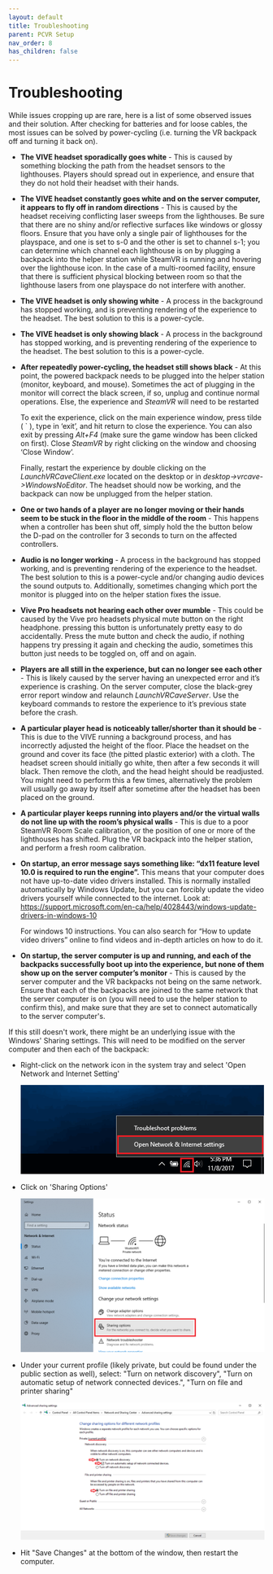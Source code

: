 ```yaml
---
layout: default
title: Troubleshooting
parent: PCVR Setup
nav_order: 8
has_children: false
---
```

# Troubleshooting

While issues cropping up are rare, here is a list of some observed issues and their solution.  After checking for batteries and for loose cables, the most issues can be solved by power-cycling (i.e. turning the VR backpack off and turning it back on).

- **The VIVE headset sporadically goes white** - This is caused by something blocking the path from the headset sensors to the lighthouses.  Players should spread out in experience, and ensure that they do not hold their headset with their hands.

- **The VIVE headset constantly goes white and on the server computer, it appears to fly off in random directions** - This is caused by the headset receiving conflicting laser sweeps from the lighthouses.  Be sure that there are no shiny and/or reflective surfaces like windows or glossy floors.  Ensure that you have only a single pair of lighthouses for the playspace, and one is set to s-0 and the other is set to channel s-1; you can determine which channel each lighthouse is on by plugging a backpack into the helper station while SteamVR is running and hovering over the lighthouse icon.  In the case of a multi-roomed facility, ensure that there is sufficient physical blocking between room so that the lighthouse lasers from one playspace do not interfere with another.

- **The VIVE headset is only showing white** - A process in the background has stopped working, and is preventing rendering of the experience to the headset.  The best solution to this is a power-cycle.

- **The VIVE headset is only showing black** -  A process in the background has stopped working, and is preventing rendering of the experience to the headset.  The best solution to this is a power-cycle.

- **After repeatedly power-cycling, the headset still shows black** - At this point, the powered backpack needs to be plugged into the helper station (monitor, keyboard, and mouse).  Sometimes the act of plugging in the monitor will correct the black screen, if so, unplug and continue normal operations.  Else, the experience and *SteamVR* will need to be restarted

    To exit the experience, click on the main experience window, press tilde ( ` ),  type in ‘exit’, and hit return to close the experience. You can also exit by pressing *Alt+F4* (make sure the game window has been clicked on first).  Close *SteamVR* by right clicking on the window and choosing ‘Close Window’.

    Finally, restart the experience by double clicking on the *LaunchVRCaveClient.exe* located on the desktop or in *desktop->vrcave->WindowsNoEditor*.  The headset should now be working, and the backpack can now be unplugged from the helper station.

- **One or two hands of a player are no longer moving or their hands seem to be stuck in the floor in the middle of the room** - This happens when a controller has been shut off, simply hold the the button below the D-pad on the controller for 3 seconds to turn on the affected controllers.

- **Audio is no longer working** -  A process in the background has stopped working, and is preventing rendering of the experience to the headset.  The best solution to this is a power-cycle and/or changing audio devices the sound outputs to.  Additionally, sometimes changing which port the monitor is plugged into on the helper station fixes the issue.

- **Vive Pro headsets not hearing each other over mumble** - This could be caused by the Vive pro headsets physical mute button on the right headphone. pressing this button is unfortunately pretty easy to do accidentally. Press the mute button and check the audio, if nothing happens try pressing it again and checking the audio, sometimes this button just needs to be toggled on, off and on again. 


- **Players are all still in the experience, but can no longer see each other** - This is likely caused by the server having an unexpected error and it’s experience is crashing.  On the server computer, close the black-grey error report window and relaunch *LaunchVRCaveServer*.  Use the keyboard commands to restore the experience to it’s previous state before the crash.

- **A particular player head is noticeably taller/shorter than it should be** - This is due to the VIVE running a background process, and has incorrectly adjusted the height of the floor.  Place the headset on the ground and cover its face (the pitted plastic exterior) with a cloth.  The headset screen should initially go white, then after a few seconds it will black.  Then remove the cloth, and the head height should be readjusted.  You might need to perform this a few times, alternatively the problem will usually go away by itself after sometime after the headset has been placed on the ground.

- **A particular player keeps running into players and/or the virtual walls do not line up with the room’s physical walls** - This is due to a poor SteamVR Room Scale calibration, or the position of one or more of the lighthouses has shifted.  Plug the VR backpack into the helper station, and perform a fresh room calibration.

- **On startup, an error message says something like: “dx11 feature level 10.0 is required to run the engine”.** This means that your computer does not have up-to-date video drivers installed. This is normally installed automatically by Windows Update, but you can forcibly update the video drivers yourself while connected to the internet. Look at: <https://support.microsoft.com/en-ca/help/4028443/windows-update-drivers-in-windows-10>

    For windows 10 instructions. You can also search for “How to update video drivers” online to find videos and in-depth articles on how to do it.

- **On startup, the server computer is up and running, and each of the backpacks successfully boot up into the experience, but none of them show up on the server computer’s monitor** -  This is caused by the server computer and the VR backpacks not being on the same network.  Ensure that each of the backpacks are joined to the same network that the server computer is on (you will need to use the helper station to confirm this), and make sure that they are set to connect automatically to the server computer's.

If this still doesn't work, there might be an underlying issue with the Windows' Sharing settings.  This will need to be modified on the server computer and then each of the backpack:

- Right-click on the network icon in the system tray and select 'Open Network and Internet Setting'

    ![](media/Open-Network-Internet-settings.png)

- Click on 'Sharing Options'

    ![](media/networkingSharing1.png)

- Under your current profile (likely private, but could be found under the public section as well), select: "Turn on network discovery", "Turn on automatic setup of network connected devices.", "Turn on file and printer sharing"

    ![](media/networkingSharing2.png)

- Hit "Save Changes" at the bottom of the window, then restart the computer.